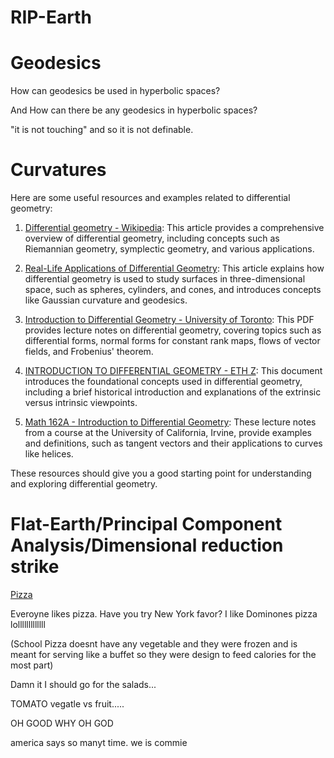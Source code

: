 # RIP-Earth

# Geodesics

How can geodesics be used in hyperbolic spaces?

And How can there be any geodesics in hyperbolic spaces?

"it is not touching" and so it is not definable. 

# Curvatures

Here are some useful resources and examples related to differential geometry:

1. [Differential geometry - Wikipedia](https://en.wikipedia.org/wiki/Differential_geometry): This article provides a comprehensive overview of differential geometry, including concepts such as Riemannian geometry, symplectic geometry, and various applications.

2. [Real-Life Applications of Differential Geometry](https://www.geeksforgeeks.org/real-life-applications-of-differential-geometry/): This article explains how differential geometry is used to study surfaces in three-dimensional space, such as spheres, cylinders, and cones, and introduces concepts like Gaussian curvature and geodesics.

3. [Introduction to Differential Geometry - University of Toronto](https://www.math.toronto.edu/laithy/3672021/DiffGeomNotes_short.pdf): This PDF provides lecture notes on differential geometry, covering topics such as differential forms, normal forms for constant rank maps, flows of vector fields, and Frobenius' theorem.

4. [INTRODUCTION TO DIFFERENTIAL GEOMETRY - ETH Z](https://people.math.ethz.ch/~salamon/PREPRINTS/diffgeo.pdf): This document introduces the foundational concepts used in differential geometry, including a brief historical introduction and explanations of the extrinsic versus intrinsic viewpoints.

5. [Math 162A - Introduction to Differential Geometry](https://www.math.uci.edu/~ndonalds/math162a/curves.pdf): These lecture notes from a course at the University of California, Irvine, provide examples and definitions, such as tangent vectors and their applications to curves like helices.

These resources should give you a good starting point for understanding and exploring differential geometry.

# Flat-Earth/Principal Component Analysis/Dimensional reduction strike

[Pizza](https://www.youtube.com/watch?v=VVgk27__8PE)

Everoyne likes pizza. Have you try New York favor? I like Dominones pizza lolllllllllllll

(School Pizza doesnt have any vegetable and they were frozen and is meant for serving like a buffet so they were design to feed calories for the most part)

Damn it I should go for the salads...

TOMATO vegatle vs fruit.....

OH GOOD WHY OH GOD


america says so manyt time. we is commie
